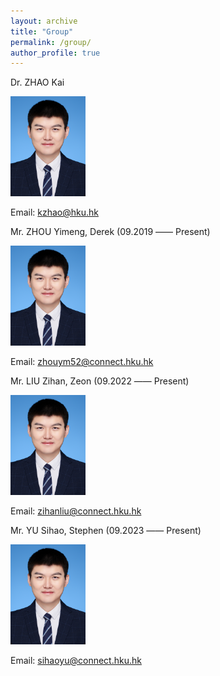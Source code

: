 ```yaml
---
layout: archive
title: "Group"
permalink: /group/
author_profile: true
---
```


Dr. ZHAO Kai

<img src='/images/ZHAOKAI.png'>

Email: kzhao@hku.hk

Mr. ZHOU Yimeng, Derek (09.2019 —— Present)

<img src='/images/ZHAOKAI.png'>

Email: zhouym52@connect.hku.hk

Mr. LIU Zihan, Zeon (09.2022 —— Present)

<img src='/images/ZHAOKAI.png'>

Email: zihanliu@connect.hku.hk

Mr. YU Sihao, Stephen (09.2023 —— Present)

<img src='/images/ZHAOKAI.png'>

Email: sihaoyu@connect.hku.hk